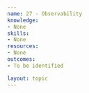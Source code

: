 ```yaml
---
name: 27 - Observability
knowledge:
- None
skills:
- None
resources:
- None
outcomes:
- To be identified

layout: topic
---
```

